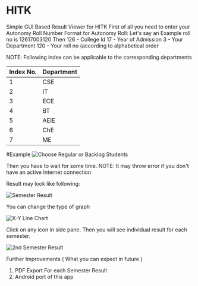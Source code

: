 # HITK
Simple GUI Based Result Viewer for HITK
First of all you need to enter your Autonomy Roll Number
Format for Autonomy Roll:
Let's say an Example roll no is 12617003120
Then
126 - College Id
17 - Year of Admission
3 - Your Department
120 - Your roll no (according to alphabetical order

NOTE: Following index can be applicable to the corresponding departments

| Index No. | Department |
|-----------|------------|
|     1     |    CSE     |
|     2     |    IT      |
|     3     |    ECE     |
|     4     |    BT      |
|     5     |    AEIE    |
|     6     |    ChE     |
|     7     |    ME      |

#Example
![Choose Regular or Backlog Students](https://pasteimg.com/images/2020/05/05/Screenshot-44.png)

Then you have to wait for some time.
NOTE: It may throw error if you don't have an active Internet connection

Result may look like following:

![Semester Result](https://pasteimg.com/images/2020/05/05/Screenshot-45.png)

You can change the type of graph

![X-Y Line Chart](https://pasteimg.com/images/2020/05/05/Screenshot-46.png)

Click on any icon in side pane. Then you will see individual result for each semester.

![2nd Semester Result](https://pasteimg.com/images/2020/05/05/Screenshot-47.png)

Further Improvements
( What you can expect in future )
1. PDF Export For each Semester Result
2. Android port of this app
